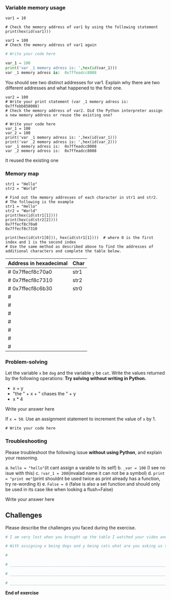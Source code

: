 ### Variable memory usage

```
var1 = 10
```

```
# Check the memory address of var1 by using the following statement
print(hex(id(var1)))
```

```
var1 = 100
# Check the memory address of var1 again
```
```python
# Write your code here

var_1 = 100
print('var _1 memory adress is: ',hex(id(var_1)))
var _1 memory adress is:  0x7ffeadcc8008
```

You should see two distinct addresses for var1. Explain why there are two different addresses and what happened to the first one.

```
var2 = 100
# Write your print statement (var _1 memory adress is:  0x7ffebb858008)
# Check the memory address of var2. Did the Python interpreter assign a new memory address or reuse the existing one?
```

```
# Write your code here
var_1 = 100
var_2 = 100
print('var _1 memory adress is: ',hex(id(var_1)))
print('var _2 memory adress is: ',hex(id(var_2)))
var _1 memory adress is:  0x7ffeadcc8008
var _2 memory adress is:  0x7ffeadcc8008
```
It reused the existing one

### Memory map

```
str1 = "Hello"
str2 = "World"
```

```
# Find out the memory addresses of each character in str1 and str2.
# The following is the example
str1 = "Hello"
str2 = "World"
print(hex(id(str1[1])))
print(hex(id(str2[2])))
0x7ffecf8c70a0
0x7ffecf8c7310
```

```
print(hex(id(str1[0])), hex(id(str1[1])))  # where 0 is the first index and 1 is the second index
# Use the same method as described above to find the addresses of additional characters and complete the table below.
```

| Address in hexadecimal | Char |
| ---------------------- | ---- |
| # 0x7ffecf8c70a0       |str1  |
| # 0x7ffecf8c7310       |str2  |
| # 0x7ffecf8c6b30       |str0  |
| #                      |      |
| #                      |      |
| #                      |      |
| #                      |      |
| #                      |      |
| #                      |      |
| #                      |      |

### Problem-solving

Let the variable `x` be `dog` and the variable `y` be `cat`. Write the values returned by the following operations: **Try solving without writing in Python.**

- x + y
- "the " + x + " chases the " + y
- x * 4

Write your answer here

If `x = 50`. Use an assignment statement to increment the value of `x` by 1.

```
# Write your code here
```

### Troubleshooting

Please troubleshoot the following issue **without using Python**, and explain your reasoning.

a. `hello = "hello"`(it cant assign a varable to its self)
b. `_var = 100` (I see no isue with this)
c. `!var_1 = 200`(invalad name it can not be a symbol)
d. `print = "print me"`(print shouldnt be used twice as print already has a function, try re-wording it)
e. `False = 0` (false is also a set function and should only be used in its case like when looking a flush=False)  



Write your answer here
## Challenges

Please describe the challenges you faced during the exercise.

```python
# I am very lost when you brought up the table I watched your video and i understand that its asigning values to the letters and its reusing the repeated ones but im lost at why their are so many lines i feel like im doing it incorrectly. 

# With assigning x being dogs and y being cats what are you asking us to do in writing the problem why am i assinging x=50 when you said its dog i am completely lost with what I am ment to be doing? 

# 

# _________________________________________________________________________________________________

# _________________________________________________________________________________________________

# _________________________________________________________________________________________________

```

**End of exercise**

